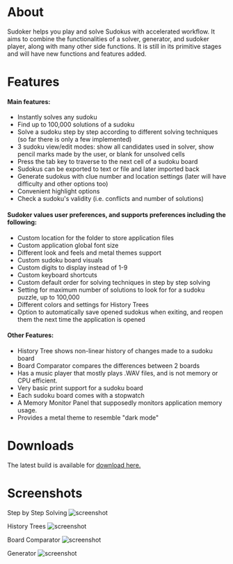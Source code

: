 # About
Sudoker helps you play and solve Sudokus with accelerated workflow.
It aims to combine the functionalities of a solver, generator, and sudoker player, along with many other side functions.
It is still in its primitive stages and will have new functions and features added.

# Features

#### Main features:
  - Instantly solves any sudoku
  - Find up to 100,000 solutions of a sudoku
  - Solve a sudoku step by step according to different solving techniques (so far there is only a few implemented)
  - 3 sudoku view/edit modes: show all candidates used in solver, show pencil marks made by the user, or blank for unsolved cells
  - Press the tab key to traverse to the next cell of a sudoku board
  - Sudokus can be exported to text or file and later imported back
  - Generate sudokus with clue number and location settings (later will have difficulty and other options too)
  - Convenient highlight options
  - Check a sudoku's validity (i.e. conflicts and number of solutions)

#### Sudoker values user preferences, and supports preferences including the following:
  - Custom location for the folder to store application files
  - Custom application global font size
  - Different look and feels and metal themes support
  - Custom sudoku board visuals
  - Custom digits to display instead of 1-9
  - Custom keyboard shortcuts
  - Custom default order for solving techniques in step by step solving 
  - Setting for maximum number of solutions to look for for a sudoku puzzle, up to 100,000
  - Different colors and settings for History Trees
  - Option to automatically save opened sudokus when exiting, and reopen them the next time the application is opened

#### Other Features:
  - History Tree shows non-linear history of changes made to a sudoku board
  - Board Comparator compares the differences between 2 boards
  - Has a music player that mostly plays .WAV files, and is not memory or CPU efficient.
  - Very basic print support for a sudoku board
  - Each sudoku board comes with a stopwatch
  - A Memory Monitor Panel that supposedly monitors application memory usage.
  - Provides a metal theme to resemble "dark mode"
 
# Downloads
The latest build is available for [download here.](https://github.com/Shayna003/sudoker/releases/latest)

# Screenshots

Step by Step Solving
![screenshot](https://user-images.githubusercontent.com/79242907/120547776-23989100-c424-11eb-818f-e9591b37f131.png)

History Trees
![screenshot](https://user-images.githubusercontent.com/79242907/120548418-e7b1fb80-c424-11eb-8e93-7eae37ebcb20.png)

Board Comparator
![screenshot](https://user-images.githubusercontent.com/79242907/120548426-e97bbf00-c424-11eb-8291-0e281ea26c88.png)

Generator
![screenshot](https://user-images.githubusercontent.com/79242907/120548819-6149e980-c425-11eb-98e6-108324a0788f.png)



